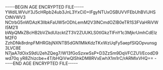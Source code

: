 -----BEGIN AGE ENCRYPTED FILE-----
YWdlLWVuY3J5cHRpb24ub3JnL3YxCi0+IFgyNTUxOSBUVVFEbUhBVlJHSCtNVWV3
NCtrbG5nWDAzK3llbkFaUW5rODhLemM2V3lNCmdOZlB0eTR1S3FVaHRiVWl5M21I
bWpQMkZBcHB2bVZkdUlzcktZT3V2ZUUKLS0tIGkzTlFnY1c3MjkrUmhCdElzM2F0
ZzhDNk8rdnpFMHRGbjNXNTB5dGN1MlkKdzTKxWzUqFy5aepfSlQOpvunsg3LVC8E
N7jaA7dOixS9dU2ehZQeg7/W13fGoSzxwSsP+D3ZzSm9DqVFCZU1/EcodD9wd70q
yR8Zhizcbe+4T/bHQiVwQlShkDM8RVxEwhX1m1rC/rARMlxVHQ==
-----END AGE ENCRYPTED FILE-----
